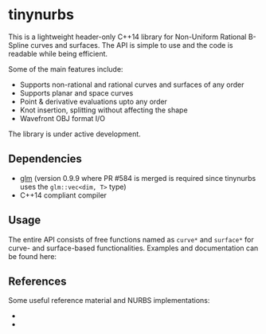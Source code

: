 # tinynurbs

This is a lightweight header-only C++14 library for Non-Uniform Rational B-Spline curves and surfaces. The API is simple to use and the code is readable while being efficient.

Some of the main features include:

- Supports non-rational and rational curves and surfaces of any order
- Supports planar and space curves
- Point & derivative evaluations upto any order
- Knot insertion, splitting without affecting the shape
- Wavefront OBJ format I/O

The library is under active development.

## Dependencies

- [glm] (version 0.9.9 where PR #584 is merged is required since tinynurbs uses the `glm::vec<dim, T>` type)
- C++14 compliant compiler

## Usage

The entire API consists of free functions named as `curve*` and `surface*` for curve- and surface-based  functionalities.
Examples and documentation can be found here:


## References

Some useful reference material and NURBS implementations:

-
-

[glm]: https://github.com/g-truc/glm
